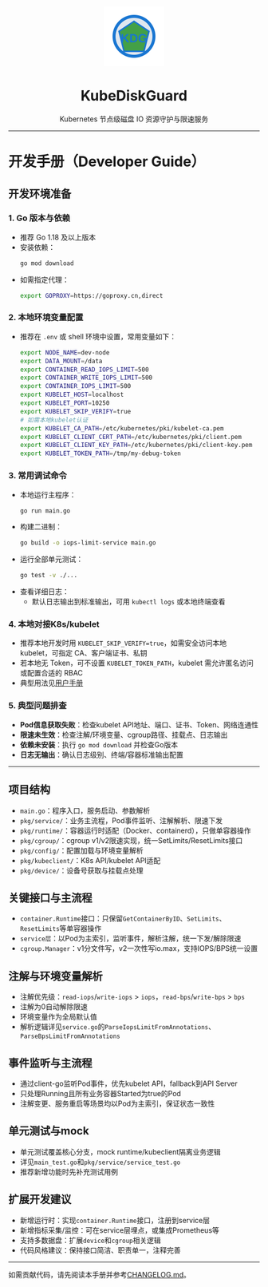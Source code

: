 <p align="center">
  <img src="./logo.svg" width="120" alt="KubeDiskGuard Logo"/>
</p>

<h1 align="center">KubeDiskGuard</h1>
<p align="center">Kubernetes 节点级磁盘 IO 资源守护与限速服务</p> 

---

# 开发手册（Developer Guide）

## 开发环境准备

### 1. Go 版本与依赖
- 推荐 Go 1.18 及以上版本
- 安装依赖：
  ```bash
  go mod download
  ```
- 如需指定代理：
  ```bash
  export GOPROXY=https://goproxy.cn,direct
  ```

### 2. 本地环境变量配置
- 推荐在 `.env` 或 shell 环境中设置，常用变量如下：
  ```bash
  export NODE_NAME=dev-node
  export DATA_MOUNT=/data
  export CONTAINER_READ_IOPS_LIMIT=500
  export CONTAINER_WRITE_IOPS_LIMIT=500
  export CONTAINER_IOPS_LIMIT=500
  export KUBELET_HOST=localhost
  export KUBELET_PORT=10250
  export KUBELET_SKIP_VERIFY=true
  # 如需本地kubelet认证
  export KUBELET_CA_PATH=/etc/kubernetes/pki/kubelet-ca.pem
  export KUBELET_CLIENT_CERT_PATH=/etc/kubernetes/pki/client.pem
  export KUBELET_CLIENT_KEY_PATH=/etc/kubernetes/pki/client-key.pem
  export KUBELET_TOKEN_PATH=/tmp/my-debug-token
  ```

### 3. 常用调试命令
- 本地运行主程序：
  ```bash
  go run main.go
  ```
- 构建二进制：
  ```bash
  go build -o iops-limit-service main.go
  ```
- 运行全部单元测试：
  ```bash
  go test -v ./...
  ```
- 查看详细日志：
  - 默认日志输出到标准输出，可用 `kubectl logs` 或本地终端查看

### 4. 本地对接K8s/kubelet
- 推荐本地开发时用 `KUBELET_SKIP_VERIFY=true`，如需安全访问本地 kubelet，可指定 CA、客户端证书、私钥
- 若本地无 Token，可不设置 `KUBELET_TOKEN_PATH`，kubelet 需允许匿名访问或配置合适的 RBAC
- 典型用法见[用户手册](./USER_GUIDE.md)

### 5. 典型问题排查
- **Pod信息获取失败**：检查kubelet API地址、端口、证书、Token、网络连通性
- **限速未生效**：检查注解/环境变量、cgroup路径、挂载点、日志输出
- **依赖未安装**：执行 `go mod download` 并检查Go版本
- **日志无输出**：确认日志级别、终端/容器标准输出配置

---

## 项目结构
- `main.go`：程序入口，服务启动、参数解析
- `pkg/service/`：业务主流程，Pod事件监听、注解解析、限速下发
- `pkg/runtime/`：容器运行时适配（Docker、containerd），只做单容器操作
- `pkg/cgroup/`：cgroup v1/v2限速实现，统一SetLimits/ResetLimits接口
- `pkg/config/`：配置加载与环境变量解析
- `pkg/kubeclient/`：K8s API/kubelet API适配
- `pkg/device/`：设备号获取与挂载点处理

## 关键接口与主流程
- `container.Runtime`接口：只保留`GetContainerByID`、`SetLimits`、`ResetLimits`等单容器操作
- `service层`：以Pod为主索引，监听事件，解析注解，统一下发/解除限速
- `cgroup.Manager`：v1分文件写，v2一次性写io.max，支持IOPS/BPS统一设置

## 注解与环境变量解析
- 注解优先级：`read-iops`/`write-iops` > `iops`，`read-bps`/`write-bps` > `bps`
- 注解为0自动解除限速
- 环境变量作为全局默认值
- 解析逻辑详见`service.go`的`ParseIopsLimitFromAnnotations`、`ParseBpsLimitFromAnnotations`

## 事件监听与主流程
- 通过client-go监听Pod事件，优先kubelet API，fallback到API Server
- 只处理Running且所有业务容器Started为true的Pod
- 注解变更、服务重启等场景均以Pod为主索引，保证状态一致性

## 单元测试与mock
- 单元测试覆盖核心分支，mock runtime/kubeclient隔离业务逻辑
- 详见`main_test.go`和`pkg/service/service_test.go`
- 推荐新增功能时先补充测试用例

## 扩展开发建议
- 新增运行时：实现`container.Runtime`接口，注册到service层
- 新增指标采集/监控：可在service层埋点，或集成Prometheus等
- 支持多数据盘：扩展`device`和`cgroup`相关逻辑
- 代码风格建议：保持接口简洁、职责单一，注释完善

---
如需贡献代码，请先阅读本手册并参考[CHANGELOG.md](./CHANGELOG.md)。 